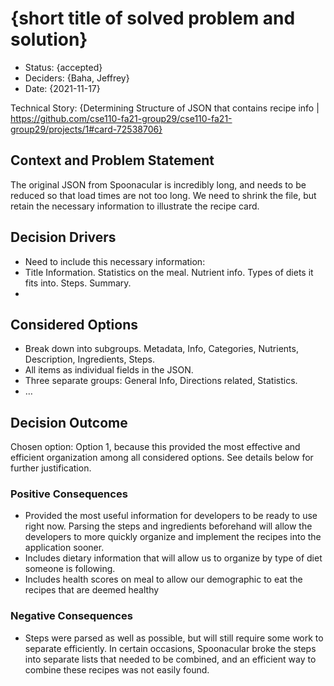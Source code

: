 # {short title of solved problem and solution}

* Status: {accepted} 
* Deciders: {Baha, Jeffrey} 
* Date: {2021-11-17} 

Technical Story: {Determining Structure of JSON that contains recipe info | https://github.com/cse110-fa21-group29/cse110-fa21-group29/projects/1#card-72538706} 

## Context and Problem Statement
The original JSON from Spoonacular is incredibly long, and needs to be reduced so that load times are not too long. We need to shrink the file, but retain the necessary information to illustrate the recipe card. 

## Decision Drivers <!-- optional -->

* Need to include this necessary information:
* Title Information. Statistics on the meal. Nutrient info. Types of diets it fits into. Steps. Summary. 
* 

## Considered Options

* Break down into subgroups. Metadata, Info, Categories, Nutrients, Description, Ingredients, Steps.
* All items as individual fields in the JSON. 
* Three separate groups: General Info, Directions related, Statistics. 
* … <!-- numbers of options can vary -->

## Decision Outcome

Chosen option: Option 1, because this provided the most effective and efficient organization among all considered options. See details below for further justification. 

### Positive Consequences <!-- optional -->

* Provided the most useful information for developers to be ready to use right now. Parsing the steps and ingredients beforehand will allow the developers to more quickly organize and implement the recipes into the application sooner. 
* Includes dietary information that will allow us to organize by type of diet someone is following.
* Includes health scores on meal to allow our demographic to eat the recipes that are deemed healthy

### Negative Consequences <!-- optional -->

* Steps were parsed as well as possible, but will still require some work to separate efficiently. In certain occasions, Spoonacular broke the steps into separate lists that needed to be combined, and an efficient way to combine these recipes was not easily found. 
